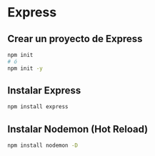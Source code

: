 # Express

## Crear un proyecto de Express

```bash
npm init
# ó
npm init -y
```

## Instalar Express

```bash
npm install express
```

## Instalar Nodemon (Hot Reload)

```bash
npm install nodemon -D
```